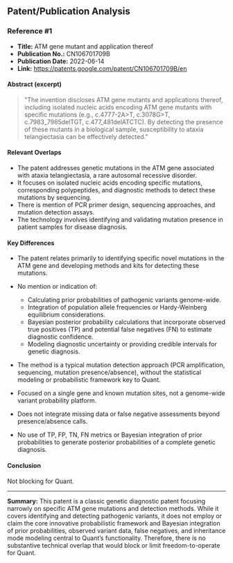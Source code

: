 ## Patent/Publication Analysis

### Reference #1

- **Title:** ATM gene mutant and application thereof
- **Publication No.:** CN106701709B
- **Publication Date:** 2022-06-14
- **Link:** https://patents.google.com/patent/CN106701709B/en

#### Abstract (excerpt)

> "The invention discloses ATM gene mutants and applications thereof, including isolated nucleic acids encoding ATM gene mutants with specific mutations (e.g., c.4777-2A>T, c.3078G>T, c.7983_7985delTGT, c.477_481delATCTC). By detecting the presence of these mutants in a biological sample, susceptibility to ataxia telangiectasia can be effectively detected."

#### Relevant Overlaps

- The patent addresses genetic mutations in the ATM gene associated with ataxia telangiectasia, a rare autosomal recessive disorder.
- It focuses on isolated nucleic acids encoding specific mutations, corresponding polypeptides, and diagnostic methods to detect these mutations by sequencing.
- There is mention of PCR primer design, sequencing approaches, and mutation detection assays.
- The technology involves identifying and validating mutation presence in patient samples for disease diagnosis.

#### Key Differences

- The patent relates primarily to identifying specific novel mutations in the ATM gene and developing methods and kits for detecting these mutations.
- No mention or indication of:

  - Calculating prior probabilities of pathogenic variants genome-wide.
  - Integration of population allele frequencies or Hardy-Weinberg equilibrium considerations.
  - Bayesian posterior probability calculations that incorporate observed true positives (TP) and potential false negatives (FN) to estimate diagnostic confidence.
  - Modeling diagnostic uncertainty or providing credible intervals for genetic diagnosis.

- The method is a typical mutation detection approach (PCR amplification, sequencing, mutation presence/absence), without the statistical modeling or probabilistic framework key to Quant.
- Focused on a single gene and known mutation sites, not a genome-wide variant probability platform.
- Does not integrate missing data or false negative assessments beyond presence/absence calls.
- No use of TP, FP, TN, FN metrics or Bayesian integration of prior probabilities to generate posterior probabilities of a complete genetic diagnosis.

#### Conclusion

Not blocking for Quant.

---

**Summary:** This patent is a classic genetic diagnostic patent focusing narrowly on specific ATM gene mutations and detection methods. While it covers identifying and detecting pathogenic variants, it does not employ or claim the core innovative probabilistic framework and Bayesian integration of prior probabilities, observed variant data, false negatives, and inheritance mode modeling central to Quant’s functionality. Therefore, there is no substantive technical overlap that would block or limit freedom-to-operate for Quant.
